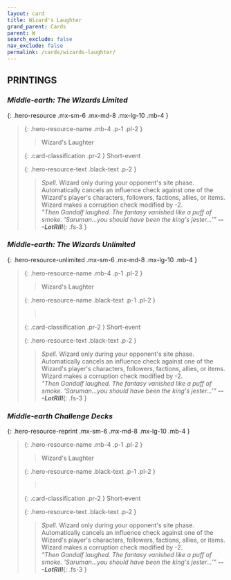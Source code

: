 ```yaml
---
layout: card
title: Wizard's Laughter
grand_parent: Cards
parent: W
search_exclude: false
nav_exclude: false
permalink: /cards/wizards-laughter/
---
```


## PRINTINGS


### _Middle-earth: The Wizards Limited_

{: .hero-resource .mx-sm-6 .mx-md-8 .mx-lg-10 .mb-4 }
> {: .hero-resource-name .mb-4 .p-1 .pl-2 }
> > <div class="card-mp"></div>
> > <div class="card-name">Wizard's Laughter</div>
>
> {: .card-classification .pr-2 }
> Short-event
>
> {: .hero-resource-text .black-text .p-2 }
> > _Spell._ Wizard only during your opponent's site phase. Automatically cancels an influence check against one of the Wizard's player's characters, followers, factions, allies, or items. Wizard makes a corruption check modified by -2. <br>_"Then Gandalf laughed. The fantasy vanished like a puff of smoke. 'Saruman...you should have been the king's jester...’”_ ***---&#65279;LotRIII***{: .fs-3 } 
> 

### _Middle-earth: The Wizards Unlimited_

{: .hero-resource-unlimited .mx-sm-6 .mx-md-8 .mx-lg-10 .mb-4 }
> {: .hero-resource-name .mb-4 .p-1 .pl-2 }
> > <div class="card-mp"></div>
> > <div class="card-name">Wizard's Laughter</div>
>
> {: .hero-resource-name .black-text .p-1 .pl-2 }
> > &nbsp;
>
> {: .card-classification .pr-2 }
> Short-event
>
> {: .hero-resource-text .black-text .p-2 }
> > _Spell._ Wizard only during your opponent's site phase. Automatically cancels an influence check against one of the Wizard's player's characters, followers, factions, allies, or items. Wizard makes a corruption check modified by -2. <br>_"Then Gandalf laughed. The fantasy vanished like a puff of smoke. 'Saruman...you should have been the king's jester...’”_ ***---&#65279;LotRIII***{: .fs-3 } 
> 

### _Middle-earth Challenge Decks_

{: .hero-resource-reprint .mx-sm-6 .mx-md-8 .mx-lg-10 .mb-4 }
> {: .hero-resource-name .mb-4 .p-1 .pl-2 }
> > <div class="card-mp"></div>
> > <div class="card-name">Wizard's Laughter</div>
>
> {: .hero-resource-name .black-text .p-1 .pl-2 }
> > &nbsp;
>
> {: .card-classification .pr-2 }
> Short-event
>
> {: .hero-resource-text .black-text .p-2 }
> > _Spell._ Wizard only during your opponent's site phase. Automatically cancels an influence check against one of the Wizard's player's characters, followers, factions, allies, or items. Wizard makes a corruption check modified by -2. <br>_"Then Gandalf laughed. The fantasy vanished like a puff of smoke. 'Saruman...you should have been the king's jester...’”_ ***---&#65279;LotRIII***{: .fs-3 } 
> 
